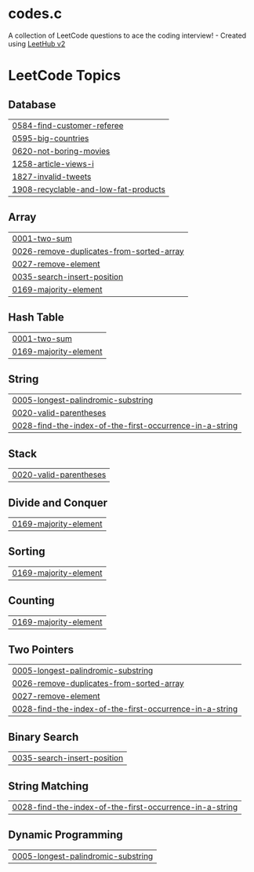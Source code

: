 # codes.c
A collection of LeetCode questions to ace the coding interview! - Created using [LeetHub v2](https://github.com/arunbhardwaj/LeetHub-2.0)

<!---LeetCode Topics Start-->
# LeetCode Topics
## Database
|  |
| ------- |
| [0584-find-customer-referee](https://github.com/SuhasiniSingh535/codes.c/tree/master/0584-find-customer-referee) |
| [0595-big-countries](https://github.com/SuhasiniSingh535/codes.c/tree/master/0595-big-countries) |
| [0620-not-boring-movies](https://github.com/SuhasiniSingh535/codes.c/tree/master/0620-not-boring-movies) |
| [1258-article-views-i](https://github.com/SuhasiniSingh535/codes.c/tree/master/1258-article-views-i) |
| [1827-invalid-tweets](https://github.com/SuhasiniSingh535/codes.c/tree/master/1827-invalid-tweets) |
| [1908-recyclable-and-low-fat-products](https://github.com/SuhasiniSingh535/codes.c/tree/master/1908-recyclable-and-low-fat-products) |
## Array
|  |
| ------- |
| [0001-two-sum](https://github.com/SuhasiniSingh535/codes.c/tree/master/0001-two-sum) |
| [0026-remove-duplicates-from-sorted-array](https://github.com/SuhasiniSingh535/codes.c/tree/master/0026-remove-duplicates-from-sorted-array) |
| [0027-remove-element](https://github.com/SuhasiniSingh535/codes.c/tree/master/0027-remove-element) |
| [0035-search-insert-position](https://github.com/SuhasiniSingh535/codes.c/tree/master/0035-search-insert-position) |
| [0169-majority-element](https://github.com/SuhasiniSingh535/codes.c/tree/master/0169-majority-element) |
## Hash Table
|  |
| ------- |
| [0001-two-sum](https://github.com/SuhasiniSingh535/codes.c/tree/master/0001-two-sum) |
| [0169-majority-element](https://github.com/SuhasiniSingh535/codes.c/tree/master/0169-majority-element) |
## String
|  |
| ------- |
| [0005-longest-palindromic-substring](https://github.com/SuhasiniSingh535/codes.c/tree/master/0005-longest-palindromic-substring) |
| [0020-valid-parentheses](https://github.com/SuhasiniSingh535/codes.c/tree/master/0020-valid-parentheses) |
| [0028-find-the-index-of-the-first-occurrence-in-a-string](https://github.com/SuhasiniSingh535/codes.c/tree/master/0028-find-the-index-of-the-first-occurrence-in-a-string) |
## Stack
|  |
| ------- |
| [0020-valid-parentheses](https://github.com/SuhasiniSingh535/codes.c/tree/master/0020-valid-parentheses) |
## Divide and Conquer
|  |
| ------- |
| [0169-majority-element](https://github.com/SuhasiniSingh535/codes.c/tree/master/0169-majority-element) |
## Sorting
|  |
| ------- |
| [0169-majority-element](https://github.com/SuhasiniSingh535/codes.c/tree/master/0169-majority-element) |
## Counting
|  |
| ------- |
| [0169-majority-element](https://github.com/SuhasiniSingh535/codes.c/tree/master/0169-majority-element) |
## Two Pointers
|  |
| ------- |
| [0005-longest-palindromic-substring](https://github.com/SuhasiniSingh535/codes.c/tree/master/0005-longest-palindromic-substring) |
| [0026-remove-duplicates-from-sorted-array](https://github.com/SuhasiniSingh535/codes.c/tree/master/0026-remove-duplicates-from-sorted-array) |
| [0027-remove-element](https://github.com/SuhasiniSingh535/codes.c/tree/master/0027-remove-element) |
| [0028-find-the-index-of-the-first-occurrence-in-a-string](https://github.com/SuhasiniSingh535/codes.c/tree/master/0028-find-the-index-of-the-first-occurrence-in-a-string) |
## Binary Search
|  |
| ------- |
| [0035-search-insert-position](https://github.com/SuhasiniSingh535/codes.c/tree/master/0035-search-insert-position) |
## String Matching
|  |
| ------- |
| [0028-find-the-index-of-the-first-occurrence-in-a-string](https://github.com/SuhasiniSingh535/codes.c/tree/master/0028-find-the-index-of-the-first-occurrence-in-a-string) |
## Dynamic Programming
|  |
| ------- |
| [0005-longest-palindromic-substring](https://github.com/SuhasiniSingh535/codes.c/tree/master/0005-longest-palindromic-substring) |
<!---LeetCode Topics End-->